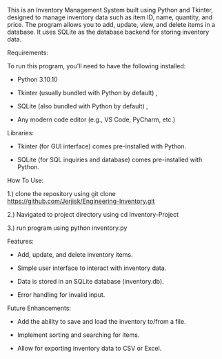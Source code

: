 This is an Inventory Management System built using Python and Tkinter, designed to manage inventory data such as item ID, name, quantity, and price. The program allows you to add, update, view, and delete items in a database. It uses SQLite as the database backend for storing inventory data.

Requirements:

To run this program, you'll need to have the following installed:

- Python 3.10.10

- Tkinter (usually bundled with Python by default) , 

- SQLite (also bundled with Python by default) , 

- Any modern code editor (e.g., VS Code, PyCharm, etc.)

Libraries:

- Tkinter (for GUI interface) comes pre-installed with Python.

- SQLite (for SQL inquiries and database) comes pre-installed with Python.

How To Use:

1.) clone the repository using git clone https://github.com/Jerjisk/Engineering-Inventory.git

2.) Navigated to project directory using cd Inventory-Project

3.) run program using python inventory.py

Features:

- Add, update, and delete inventory items.

- Simple user interface to interact with inventory data.

- Data is stored in an SQLite database (inventory.db).

- Error handling for invalid input.

Future Enhancements:

- Add the ability to save and load the inventory to/from a file.

- Implement sorting and searching for items.

- Allow for exporting inventory data to CSV or Excel.
